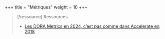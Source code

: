 +++
title = "Métriques"
weight = 10
+++

> [!ressource] Ressources
> - [Les DORA Metrics en 2024, c’est pas comme dans Accelerate en 2018](https://youtu.be/oKg470VioJ8)